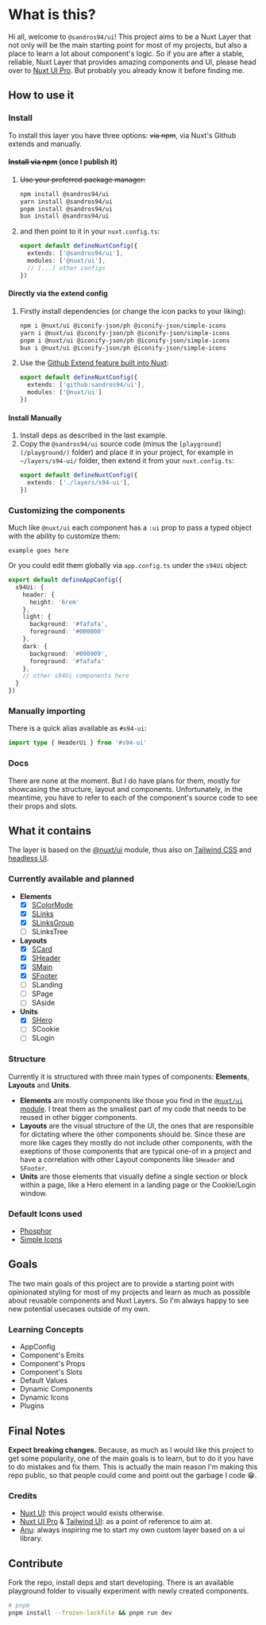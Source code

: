# What is this?
Hi all, welcome to `@sandros94/ui`!
This project aims to be a Nuxt Layer that not only will be the main starting point for most of my projects, but also a place to learn a lot about component's logic. So if you are after a stable, reliable, Nuxt Layer that provides amazing components and UI, please head over to [Nuxt UI Pro](https://ui.nuxt.com/pro).
But probably you already know it before finding me.

## How to use it

### Install

To install this layer you have three options: ~~via npm~~, via Nuxt's Github extends and manually.

#### ~~Install via npm~~ (once I publish it)
1. ~~Use your preferred package manager:~~
    ```bash
    npm install @sandros94/ui
    yarn install @sandros94/ui
    pnpm install @sandros94/ui
    bun install @sandros94/ui
    ```
2. and then point to it in your `nuxt.config.ts`:
    ```ts
    export default defineNuxtConfig({
      extends: ['@sandros94/ui'],
      modules: ['@nuxt/ui'],
      // [...] other configs
    })
    ```

#### Directly via the extend config

1. Firstly install dependencies (or change the icon packs to your liking):
    ```bash
    npm i @nuxt/ui @iconify-json/ph @iconify-json/simple-icons
    yarn i @nuxt/ui @iconify-json/ph @iconify-json/simple-icons
    pnpm i @nuxt/ui @iconify-json/ph @iconify-json/simple-icons
    bun i @nuxt/ui @iconify-json/ph @iconify-json/simple-icons
    ```
2. Use the [Github Extend feature built into Nuxt](https://nuxt.com/docs/guide/going-further/layers#git-repository):
    ```ts
    export default defineNuxtConfig({
      extends: ['github:sandros94/ui'],
      modules: ['@nuxt/ui']
    })
    ```

#### Install Manually

1. Install deps as described in the last example.
2. Copy the `@sandros94/ui` source code (minus the `[playground](/playground/)` folder) and place it in your project, for example in `~/layers/s94-ui/` folder, then extend it from your `nuxt.config.ts`:
    ```ts
    export default defineNuxtConfig({
      extends: ['./layers/s94-ui'],
    })
    ```

### Customizing the components

Much like `@nuxt/ui` each component has a `:ui` prop to pass a typed object with the ability to customize them:
```vue
example goes here
```

Or you could edit them globally via `app.config.ts`
under the `s94Ui` object:
```ts
export default defineAppConfig({
  s94Ui: {
    header: {
      height: '6rem'
    },
    light: {
      background: '#fafafa',
      foreground: '#000000'
    },
    dark: {
      background: '#090909',
      foreground: '#fafafa'
    },
    // other s94Ui components here
  }
})
```

### Manually importing

There is a quick alias available as `#s94-ui`:
```ts
import type { HeaderUi } from '#s94-ui'
```

### Docs

There are none at the moment. But I do have plans for them, mostly for showcasing the structure, layout and components.
Unfortunately, in the meantime, you have to refer to each of the component's source code to see their props and slots.

## What it contains

The layer is based on the [@nuxt/ui](https://github.com/nuxt/ui) module, thus also on [Tailwind CSS](https://tailwindcss.com) and [headless UI](https://headlessui.com/).

### Currently available and planned

- **Elements**
  - [x] [SColorMode](/components/elements/ColorMode.vue)
  - [x] [SLinks](/components/elements/Links.vue)
  - [x] [SLinksGroup](/components/elements/LinksGroup.vue)
  - [ ] SLinksTree
- **Layouts**
  - [x] [SCard](/components/layout/Card.vue)
  - [x] [SHeader](/components/layout/Header.vue)
  - [x] [SMain](/components/layout/Main.vue)
  - [x] [SFooter](/components/layout/Footer.vue)
  - [ ] SLanding
  - [ ] SPage
  - [ ] SAside
- **Units**
  - [x] [SHero](/components/units/Hero.vue)
  - [ ] SCookie
  - [ ] SLogin

### Structure

Currently it is structured with three main types of components: **Elements**, **Layouts** and **Units**.

- **Elements** are mostly components like those you find in the [`@nuxt/ui` module](https://ui.nuxt.com).
  I treat them as the smallest part of my code that needs to be reused in other bigger components.
- **Layouts** are the visual structure of the UI, the ones that are responsible for dictating where the other components should be.
  Since these are more like cages they mostly do not include other components, with the exeptions of those components that are typical one-of in a project and have a correlation with other Layout components like `SHeader` and `SFooter`.
- **Units** are those elements that visually define a single section or block within a page, like a Hero element in a landing page or the Cookie/Login window.

### Default Icons used

- [Phosphor](https://icones.js.org/collection/ph)
- [Simple Icons](https://icones.js.org/collection/simple-icons)

## Goals

The two main goals of this project are to provide a starting point with opinionated styling for most of my projects and learn as much as possible about reusable components and Nuxt Layers. So I'm always happy to see new potential usecases outside of my own.

### Learning Concepts
- AppConfig
- Component's Emits
- Component's Props
- Component's Slots
- Default Values
- Dynamic Components
- Dynamic Icons
- Plugins

## Final Notes

**Expect breaking changes.**
Because, as much as I would like this project to get some popularity, one of the main goals is to learn, but to do it you have to do mistakes and fix them.
This is actually the main reason I'm making this repo public, so that people could come and point out the garbage I code 😁.

### Credits

- [Nuxt UI](https://github.com/nuxt/ui): this project would exists otherwise.
- [Nuxt UI Pro](https://ui.nuxt.com/pro) & [Tailwind UI](https://tailwindui.com/): as a point of reference to aim at.
- [Anu](https://github.com/jd-solanki/anu): always inspiring me to start my own custom layer based on a ui library.

## Contribute

Fork the repo, install deps and start developing.
There is an available playground folder to visually experiment with newly created components.

```bash
# pnpm
pnpm install --frozen-lockfile && pnpm run dev
```
